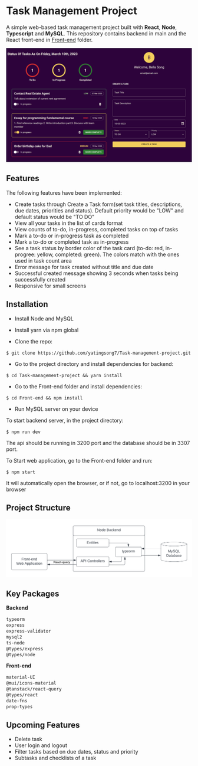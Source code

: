 # Task Management Project

A simple web-based task management project built with **React**, **Node**, **Typescript** and **MySQL**.
This repository contains backend in main and the React front-end in [Front-end](https://github.com/yatingsong7/Task-management-project/tree/main/Front-end) folder.

![](/Front-end/.github/Screenshot.png)

## Features

The following features have been implemented:

- Create tasks through Create a Task form(set task titles, descriptions, due dates, priorities and status). Default priority would be "LOW" and default status would be "TO DO"
- View all your tasks in the list of cards format
- View counts of to-do, in-progress, completed tasks on top of tasks
- Mark a to-do or in-progress task as completed
- Mark a to-do or completed task as in-progress
- See a task status by border color of the task card (to-do: red, in-progree: yellow, completed: green). The colors match with the ones used in task count area
- Error message for task created without title and due date
- Successful created message showing 3 seconds when tasks being successfully created
- Responsive for small screens

## Installation

- Install Node and MySQL
- Install yarn via npm global

- Clone the repo:

```
$ git clone https://github.com/yatingsong7/Task-management-project.git
```

- Go to the project directory and install dependencies for backend:

```
$ cd Task-management-project && yarn install
```

- Go to the Front-end folder and install dependencies:

```
$ cd Front-end && npm install
```

- Run MySQL server on your device

To start backend server, in the project directory:

```
$ npm run dev
```

The api should be running in 3200 port and the database should be in 3307 port.

To Start web application, go to the Front-end folder and run:

```
$ npm start
```

It will automatically open the browser, or if not, go to localhost:3200 in your browser

## Project Structure

![](/Front-end/.github/Diagram.png)

## Key Packages

**Backend**

```
typeorm
express
express-validator
mysql2
ts-node
@types/express
@types/node
```

**Front-end**

```
material-UI
@mui/icons-material
@tanstack/react-query
@types/react
date-fns
prop-types
```

## Upcoming Features

- Delete task
- User login and logout
- Filter tasks based on due dates, status and priority
- Subtasks and checklists of a task
